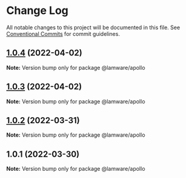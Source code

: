 # Change Log

All notable changes to this project will be documented in this file.
See [Conventional Commits](https://conventionalcommits.org) for commit guidelines.

## [1.0.4](https://github.com/evilkiwi/lamware/compare/@lamware/apollo@1.0.3...@lamware/apollo@1.0.4) (2022-04-02)

**Note:** Version bump only for package @lamware/apollo





## [1.0.3](https://github.com/evilkiwi/lamware/compare/@lamware/apollo@1.0.2...@lamware/apollo@1.0.3) (2022-04-02)

**Note:** Version bump only for package @lamware/apollo





## [1.0.2](https://github.com/evilkiwi/lamware/compare/@lamware/apollo@1.0.1...@lamware/apollo@1.0.2) (2022-03-31)

**Note:** Version bump only for package @lamware/apollo





## 1.0.1 (2022-03-30)

**Note:** Version bump only for package @lamware/apollo
